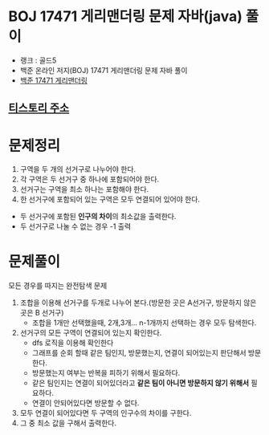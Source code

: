# BOJ 17471 게리맨더링 문제 자바(java)  풀이
- 랭크 : 골드5
- 백준 온라인 저지(BOJ) 17471 게리맨더링 문제 자바 풀이
- [백준 17471 게리맨더링](https://www.acmicpc.net/problem/17471)

## [티스토리 주소](https://hoho325.tistory.com/)

# 문제정리
1. 구역을 두 개의 선거구로 나누어야 한다.
2. 각 구역은 두 선거구 중 하나에 포함되어야 한다.
3. 선거구는 구역을 최소 하나는 포함해야 한다.
4. 한 선거구에 포함되어 있는 구역은 모두 연결되어 있어야 한다.

* 두 선거구에 포함된 **인구의 차이**의 최소값을 출력한다.
* 두 선거구로 나눌 수 없는 경우 -1 출력

# 문제풀이
모든 경우를 따지는 완전탐색 문제
1. 조합을 이용해 선거구를 두개로 나누어 본다.(방문한 곳은 A선거구, 방문하지 않은 곳은 B 선거구)
    - 조합을 1개만 선택했을때, 2개,3개... n-1개까지 선택하는 경우 모두 탐색한다.
2. 선거구의 모든 구역이 연결되어 있는지 확인한다.
    - dfs 로직을 이용해 확인한다
    - 그래프를 순회 할때 같은 팀인지, 방문했는지, 연결이 되어있는지 판단해서 방문한다.
    - 방문했는지 여부는 반복을 피하기 위해서 필요하다.
    - 같은 팀인지는 연결이 되어있더라고 __같은 팀이 아니면 방문하지 않기 위해서__ 필요하다.
    - 연결이 안되어있다면 방문할 수 없다.
3. 모두 연결이 되어있다면 두 구역의 인구수의 차이를 구한다.
4. 그 중 최소 값을 구해서 출력한다.
